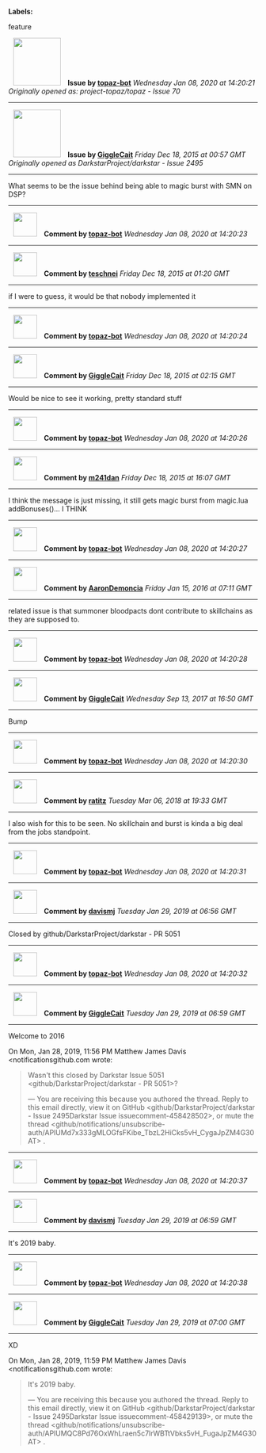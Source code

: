 **Labels:**

feature



<a href="https://github.com/topaz-bot"><img src="https://avatars3.githubusercontent.com/u/59651103?v=4" width="96" height="96" hspace="10"></img></a> **Issue by [topaz-bot](https://github.com/topaz-bot)**
_Wednesday Jan 08, 2020 at 14:20:21_
_Originally opened as: project-topaz/topaz - Issue 70_

----

<a href="https://github.com/GiggleCait"><img src="https://avatars2.githubusercontent.com/u/16340017?v=4"  width="96" height="96" hspace="10"></img></a> **Issue by [GiggleCait](https://github.com/GiggleCait)**
_Friday Dec 18, 2015 at 00:57 GMT_
_Originally opened as DarkstarProject/darkstar - Issue 2495_

----

What seems to be the issue behind being able to magic burst with SMN on DSP? 




----
<a href="https://github.com/topaz-bot"><img src="https://avatars3.githubusercontent.com/u/59651103?v=4" width="48" height="48" hspace="10"></img></a> **Comment by [topaz-bot](https://github.com/topaz-bot)**
_Wednesday Jan 08, 2020 at 14:20:23_

----

<a href="https://github.com/teschnei"><img src="https://avatars3.githubusercontent.com/u/1149183?v=4"  width="48" height="48" hspace="10"></img></a> **Comment by [teschnei](https://github.com/teschnei)**
_Friday Dec 18, 2015 at 01:20 GMT_

----

if I were to guess, it would be that nobody implemented it




----
<a href="https://github.com/topaz-bot"><img src="https://avatars3.githubusercontent.com/u/59651103?v=4" width="48" height="48" hspace="10"></img></a> **Comment by [topaz-bot](https://github.com/topaz-bot)**
_Wednesday Jan 08, 2020 at 14:20:24_

----

<a href="https://github.com/GiggleCait"><img src="https://avatars2.githubusercontent.com/u/16340017?v=4"  width="48" height="48" hspace="10"></img></a> **Comment by [GiggleCait](https://github.com/GiggleCait)**
_Friday Dec 18, 2015 at 02:15 GMT_

----

Would be nice to see it working, pretty standard stuff




----
<a href="https://github.com/topaz-bot"><img src="https://avatars3.githubusercontent.com/u/59651103?v=4" width="48" height="48" hspace="10"></img></a> **Comment by [topaz-bot](https://github.com/topaz-bot)**
_Wednesday Jan 08, 2020 at 14:20:26_

----

<a href="https://github.com/m241dan"><img src="https://avatars3.githubusercontent.com/u/3581401?v=4"  width="48" height="48" hspace="10"></img></a> **Comment by [m241dan](https://github.com/m241dan)**
_Friday Dec 18, 2015 at 16:07 GMT_

----

I think the message is just missing, it still gets magic burst from magic.lua addBonuses()... I THINK




----
<a href="https://github.com/topaz-bot"><img src="https://avatars3.githubusercontent.com/u/59651103?v=4" width="48" height="48" hspace="10"></img></a> **Comment by [topaz-bot](https://github.com/topaz-bot)**
_Wednesday Jan 08, 2020 at 14:20:27_

----

<a href="https://github.com/AaronDemoncia"><img src="https://avatars0.githubusercontent.com/u/13608659?v=4"  width="48" height="48" hspace="10"></img></a> **Comment by [AaronDemoncia](https://github.com/AaronDemoncia)**
_Friday Jan 15, 2016 at 07:11 GMT_

----

related issue is that summoner bloodpacts dont contribute to skillchains as they are supposed to.




----
<a href="https://github.com/topaz-bot"><img src="https://avatars3.githubusercontent.com/u/59651103?v=4" width="48" height="48" hspace="10"></img></a> **Comment by [topaz-bot](https://github.com/topaz-bot)**
_Wednesday Jan 08, 2020 at 14:20:28_

----

<a href="https://github.com/GiggleCait"><img src="https://avatars2.githubusercontent.com/u/16340017?v=4"  width="48" height="48" hspace="10"></img></a> **Comment by [GiggleCait](https://github.com/GiggleCait)**
_Wednesday Sep 13, 2017 at 16:50 GMT_

----

Bump



----
<a href="https://github.com/topaz-bot"><img src="https://avatars3.githubusercontent.com/u/59651103?v=4" width="48" height="48" hspace="10"></img></a> **Comment by [topaz-bot](https://github.com/topaz-bot)**
_Wednesday Jan 08, 2020 at 14:20:30_

----

<a href="https://github.com/ratitz"><img src="https://avatars1.githubusercontent.com/u/37085776?v=4"  width="48" height="48" hspace="10"></img></a> **Comment by [ratitz](https://github.com/ratitz)**
_Tuesday Mar 06, 2018 at 19:33 GMT_

----

I also wish for this to be seen. No skillchain and burst is kinda a big deal from the jobs standpoint.



----
<a href="https://github.com/topaz-bot"><img src="https://avatars3.githubusercontent.com/u/59651103?v=4" width="48" height="48" hspace="10"></img></a> **Comment by [topaz-bot](https://github.com/topaz-bot)**
_Wednesday Jan 08, 2020 at 14:20:31_

----

<a href="https://github.com/davismj"><img src="https://avatars2.githubusercontent.com/u/3845823?v=4"  width="48" height="48" hspace="10"></img></a> **Comment by [davismj](https://github.com/davismj)**
_Tuesday Jan 29, 2019 at 06:56 GMT_

----

Closed by github/DarkstarProject/darkstar - PR 5051



----
<a href="https://github.com/topaz-bot"><img src="https://avatars3.githubusercontent.com/u/59651103?v=4" width="48" height="48" hspace="10"></img></a> **Comment by [topaz-bot](https://github.com/topaz-bot)**
_Wednesday Jan 08, 2020 at 14:20:32_

----

<a href="https://github.com/GiggleCait"><img src="https://avatars2.githubusercontent.com/u/16340017?v=4"  width="48" height="48" hspace="10"></img></a> **Comment by [GiggleCait](https://github.com/GiggleCait)**
_Tuesday Jan 29, 2019 at 06:59 GMT_

----

Welcome to 2016

On Mon, Jan 28, 2019, 11:56 PM Matthew James Davis <notificationsgithub.com
wrote:

> Wasn't this closed by Darkstar Issue 5051
> <github/DarkstarProject/darkstar - PR 5051>?
>
> —
> You are receiving this because you authored the thread.
> Reply to this email directly, view it on GitHub
> <github/DarkstarProject/darkstar - Issue 2495Darkstar Issue issuecomment-458428502>,
> or mute the thread
> <github/notifications/unsubscribe-auth/APlUMd7x333gMLOGfsFKibe_TbzL2HiCks5vH_CygaJpZM4G30AT>
> .
>




----
<a href="https://github.com/topaz-bot"><img src="https://avatars3.githubusercontent.com/u/59651103?v=4" width="48" height="48" hspace="10"></img></a> **Comment by [topaz-bot](https://github.com/topaz-bot)**
_Wednesday Jan 08, 2020 at 14:20:37_

----

<a href="https://github.com/davismj"><img src="https://avatars2.githubusercontent.com/u/3845823?v=4"  width="48" height="48" hspace="10"></img></a> **Comment by [davismj](https://github.com/davismj)**
_Tuesday Jan 29, 2019 at 06:59 GMT_

----

It's 2019 baby.



----
<a href="https://github.com/topaz-bot"><img src="https://avatars3.githubusercontent.com/u/59651103?v=4" width="48" height="48" hspace="10"></img></a> **Comment by [topaz-bot](https://github.com/topaz-bot)**
_Wednesday Jan 08, 2020 at 14:20:38_

----

<a href="https://github.com/GiggleCait"><img src="https://avatars2.githubusercontent.com/u/16340017?v=4"  width="48" height="48" hspace="10"></img></a> **Comment by [GiggleCait](https://github.com/GiggleCait)**
_Tuesday Jan 29, 2019 at 07:00 GMT_

----

XD

On Mon, Jan 28, 2019, 11:59 PM Matthew James Davis <notificationsgithub.com
wrote:

> It's 2019 baby.
>
> —
> You are receiving this because you authored the thread.
> Reply to this email directly, view it on GitHub
> <github/DarkstarProject/darkstar - Issue 2495Darkstar Issue issuecomment-458429139>,
> or mute the thread
> <github/notifications/unsubscribe-auth/APlUMQC8Pd76OxWhLraen5c7lrWBTtVbks5vH_FugaJpZM4G30AT>
> .
>


